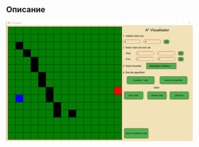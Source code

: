 ## Описание 
![Screnshot](https://github.com/Maxim2121512/Practice/blob/controller%2Bview/View.jpg)


